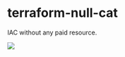 # terraform-null-cat
IAC without any paid resource.


<img align="center" src="https://cataas.com/cat" />
